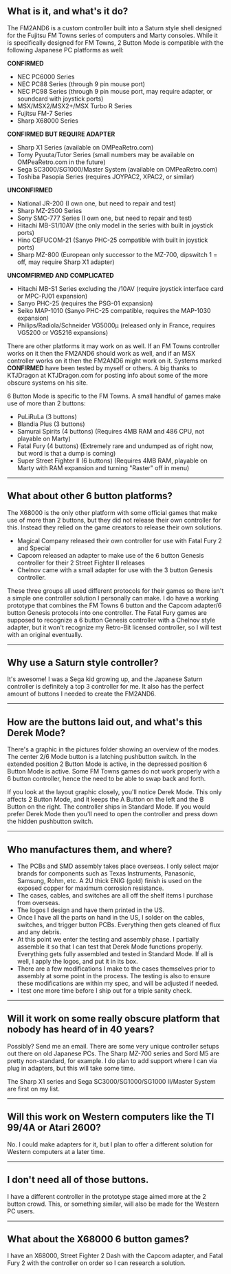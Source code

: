 ## **What is it, and what's it do?**

The FM2AND6 is a custom controller built into a Saturn style shell designed for the Fujitsu FM Towns series of computers and Marty consoles. While it is specifically designed for FM Towns, 2 Button Mode is compatible with the following Japanese PC platforms as well:

**CONFIRMED**
* NEC PC6000 Series
* NEC PC88 Series (through 9 pin mouse port)
* NEC PC98 Series (through 9 pin mouse port, may require adapter, or soundcard with joystick ports)
* MSX/MSX2/MSX2+/MSX Turbo R Series
* Fujitsu FM-7 Series
* Sharp X68000 Series

**CONFIRMED BUT REQUIRE ADAPTER**
* Sharp X1 Series (available on OMPeaRetro.com)
* Tomy Pyuuta/Tutor Series (small numbers may be available on OMPeaRetro.com in the future)
* Sega SC3000/SG1000/Master System (available on OMPeaRetro.com)
* Toshiba Pasopia Series (requires JOYPAC2, XPAC2, or similar)

**UNCONFIRMED**
* National JR-200 (I own one, but need to repair and test)
* Sharp MZ-2500 Series
* Sony SMC-777 Series (I own one, but need to repair and test)
* Hitachi MB-S1/10AV (the only model in the series with built in joystick ports)
* Hino CEFUCOM-21 (Sanyo PHC-25 compatible with built in joystick ports)
* Sharp MZ-800 (European only successor to the MZ-700, dipswitch 1 = off, may require Sharp X1 adapter)

**UNCOMFIRMED AND COMPLICATED**
* Hitachi MB-S1 Series excluding the /10AV (require joystick interface card or MPC-PJ01 expansion)
* Sanyo PHC-25 (requires the PSG-01 expansion)
* Seiko MAP-1010 (Sanyo PHC-25 compatible, requires the MAP-1030 expansion)
* Philips/Radiola/Schneider VG5000μ (released only in France, requires VG5200 or VG5216 expansions)

There are other platforms it may work on as well. If an FM Towns controller works on it then the FM2AND6 should work as well, and if an MSX controller works on it then the FM2AND6 might work on it. Systems marked **CONFIRMED** have been tested by myself or others. A big thanks to KTJDragon at KTJDragon.com for posting info about some of the more obscure systems on his site.

6 Button Mode is specific to the FM Towns. A small handful of games make use of more than 2 buttons:

* PuLiRuLa (3 buttons)
* Blandia Plus (3 buttons)
* Samurai Spirits (4 buttons) (Requires 4MB RAM and 486 CPU, not playable on Marty)
* Fatal Fury (4 buttons) (Extremely rare and undumped as of right now, but word is that a dump is coming)
* Super Street Fighter II (6 buttons) (Requires 4MB RAM, playable on Marty with RAM expansion and turning "Raster" off in menu)

------------------------------------
## **What about other 6 button platforms?**

The X68000 is the only other platform with some official games that make use of more than 2 buttons, but they did not release their own controller for this. Instead they relied on the game creators to release their own solutions.

* Magical Company released their own controller for use with Fatal Fury 2 and Special
* Capcom released an adapter to make use of the 6 button Genesis controller for their 2 Street Fighter II releases
* Chelnov came with a small adapter for use with the 3 button Genesis controller.

These three groups all used different protocols for their games so there isn't a simple one controller solution I personally can make. I do have a working prototype that combines the FM Towns 6 button and the Capcom adapter/6 button Genesis protocols into one controller. The Fatal Fury games are supposed to recognize a 6 button Genesis controller with a Chelnov style adapter, but it won't recognize my Retro-Bit licensed controller, so I will test with an original eventually.

----------------------------------
## **Why use a Saturn style controller?**

It's awesome! I was a Sega kid growing up, and the Japanese Saturn controller is definitely a top 3 controller for me. It also has the perfect amount of buttons I needed to create the FM2AND6. 

---------------------------------------------------------
## **How are the buttons laid out, and what's this Derek Mode?**

There's a graphic in the pictures folder showing an overview of the modes. The center 2/6 Mode button is a latching pushbutton switch. In the extended position 2 Button Mode is active, in the depressed position 6 Button Mode is active. Some FM Towns games do not work properly with a 6 button controller, hence the need to be able to swap back and forth.

If you look at the layout graphic closely, you'll notice Derek Mode. This only affects 2 Button Mode, and it keeps the A Button on the left and the B Button on the right. The controller ships in Standard Mode. If you would prefer Derek Mode then you'll need to open the controller and press down the hidden pushbutton switch.

---------------------------------
## **Who manufactures them, and where?**

* The PCBs and SMD assembly takes place overseas. I only select major brands for components such as Texas Instruments, Panasonic, Samsung, Rohm, etc. A 2U thick ENIG (gold) finish is used on the exposed copper for maximum corrosion resistance. 
* The cases, cables, and switches are all off the shelf items I purchase from overseas.
* The logos I design and have them printed in the US.
* Once I have all the parts on hand in the US, I solder on the cables, switches, and trigger button PCBs. Everything then gets cleaned of flux and any debris.
* At this point we enter the testing and assembly phase. I partially assemble it so that I can test that Derek Mode functions properly. Everything gets fully assembled and tested in Standard Mode. If all is well, I apply the logos, and put it in its box.
* There are a few modifications I make to the cases themselves prior to assembly at some point in the process. The testing is also to ensure these modifications are within my spec, and will be adjusted if needed.
* I test one more time before I ship out for a triple sanity check.

----------------------------------------------------------------------------------
## **Will it work on some really obscure platform that nobody has heard of in 40 years?**

Possibly? Send me an email. There are some very unique controller setups out there on old Japanese PCs. The Sharp MZ-700 series and Sord M5 are pretty non-standard, for example. I do plan to add support where I can via plug in adapters, but this will take some time.

The Sharp X1 series and Sega SC3000/SG1000/SG1000 II/Master System are first on my list.

--------------------------------------------------------------------
## **Will this work on Western computers like the TI 99/4A or Atari 2600?**

No. I could make adapters for it, but I plan to offer a different solution for Western computers at a later time.

----------------------------------
## **I don't need all of those buttons.**

I have a different controller in the prototype stage aimed more at the 2 button crowd. This, or something similar, will also be made for the Western PC users.

-------------------------------------
## **What about the X68000 6 button games?**

I have an X68000, Street Fighter 2 Dash with the Capcom adapter, and Fatal Fury 2 with the controller on order so I can research a solution.
